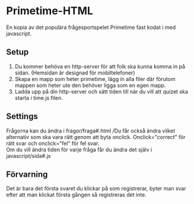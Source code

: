 # Primetime-HTML
En kopia av det populära frågesportspelet Primetime fast kodat i med javascript.

## Setup
1. Du kommer behöva en http-server för att folk ska kunna komma in på sidan. (Hemsidan är designad för mobiltelefoner)
2. Skapa en mapp som heter primetime, lägg in alla filer där förutom mappen som heter ute den behöver ligga som en egen mapp.
3. Ladda upp på din http-server och sätt tiden till när du vill att quizet ska starta i time.js filen.

## Settings
Frågorna kan du ändra i fragor/fraga#.html  /Du får också ändra vilket alternativ som ska vara rätt genom att byta onclick.
Onclick="correct" för rätt svar och onclick="fel" för fel svar.<br>
Om du vill ändra tiden för varje fråga får du ändra det själv i javascript/sida#.js

## Förvarning
Det är bara det första svaret du klickar på som registrerar, byter man svar efter att man klickat första gången så registreras det inte.
